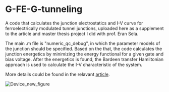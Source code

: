 # G-FE-G-tunneling

A code that calculates the junction electrostatics and I-V curve for ferroelectrically modulated tunnel junctions, uploaded here as a supplement to the article and master thesis project I did with prof. Eran Sela.

The main .m file is "numeric_qc_debug", in which the parameter models of the junction should be specified. 
Based on the that, the code calculates the junction energetics by minimizing the energy functional for a given gate and bias voltage. After the energetics is found, the Bardeen transfer Hamiltonian approach is used to calculate the I-V characteristic of the system.

More details could be found in the relavant [article](https://doi.org/10.48550/arXiv.2206.13249).    

![Device_new_figure](https://user-images.githubusercontent.com/109433383/179699030-6a8537bb-0018-41b1-bb3a-c67662c50191.svg)
